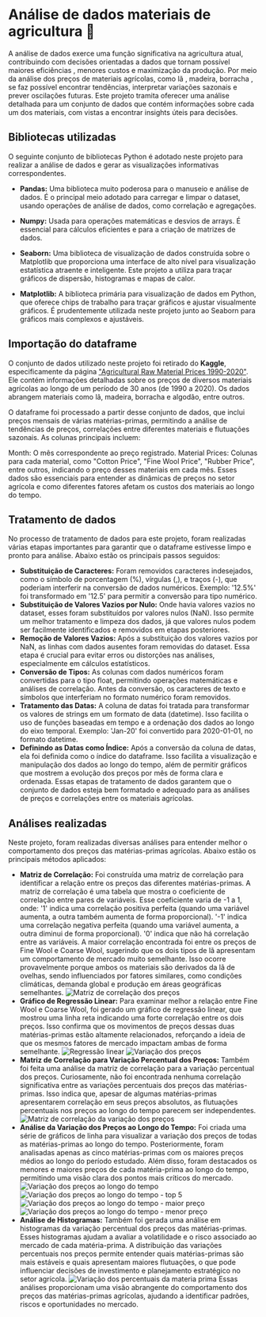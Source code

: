 # Análise de dados materiais de agricultura 🌱

A análise de dados exerce uma função significativa na agricultura atual, contribuindo com decisões orientadas a dados que tornam possível maiores eficiências , menores custos e maximização da produção. Por meio da análise dos preços de materiais agrícolas, como lã , madeira, borracha , se faz possível encontrar tendências, interpretar variações sazonais e prever oscilações futuras. Este projeto tramita oferecer uma análise detalhada para um conjunto de dados que contém informações sobre cada um dos materiais, com vistas a encontrar insights úteis para decisões. 

## Bibliotecas utilizadas

O seguinte conjunto de bibliotecas Python é adotado neste projeto para realizar a análise de dados e gerar as visualizações informativas correspondentes.

- **Pandas:** Uma biblioteca muito poderosa para o manuseio e análise de dados. É o principal meio adotado para carregar e limpar o dataset, usando operações de análise de dados, como correlação e agregações.

- **Numpy:** Usada para operações matemáticas e desvios de arrays. É essencial para cálculos eficientes e para a criação de matrizes de dados.

- **Seaborn:** Uma biblioteca de visualização de dados construída sobre o Matplotlib que proporciona uma interface de alto nível para visualização estatística atraente e inteligente. Este projeto a utiliza para traçar gráficos de dispersão, histogramas e mapas de calor.

- **Matplotlib:** A biblioteca primária para visualização de dados em Python, que oferece chips de trabalho para traçar gráficos e ajustar visualmente gráficos. É prudentemente utilizada neste projeto junto ao Seaborn para gráficos mais complexos e ajustáveis.

## Importação do dataframe

O conjunto de dados utilizado neste projeto foi retirado do **Kaggle**, especificamente da página ["Agricultural Raw Material Prices 1990-2020"](https://www.kaggle.com/datasets/kianwee/agricultural-raw-material-prices-19902020/data).
 Ele contém informações detalhadas sobre os preços de diversos materiais agrícolas ao longo de um período de 30 anos (de 1990 a 2020). Os dados abrangem materiais como lã, madeira, borracha e algodão, entre outros.

O dataframe foi processado a partir desse conjunto de dados, que inclui preços mensais de várias matérias-primas, permitindo a análise de tendências de preços, correlações entre diferentes materiais e flutuações sazonais. As colunas principais incluem:

Month: O mês correspondente ao preço registrado.
Material Prices: Colunas para cada material, como "Cotton Price", "Fine Wool Price", "Rubber Price", entre outros, indicando o preço desses materiais em cada mês.
Esses dados são essenciais para entender as dinâmicas de preços no setor agrícola e como diferentes fatores afetam os custos dos materiais ao longo do tempo.

## Tratamento de dados
No processo de tratamento de dados para este projeto, foram realizadas várias etapas importantes para garantir que o dataframe estivesse limpo e pronto para análise. Abaixo estão os principais passos seguidos:

- **Substituição de Caracteres:** Foram removidos caracteres indesejados, como o símbolo de porcentagem (%), vírgulas (,), e traços (-), que poderiam interferir na conversão de dados numéricos. Exemplo: '12.5%' foi transformado em '12.5' para permitir a conversão para tipo numérico.
- **Substituição de Valores Vazios por Nulo:** Onde havia valores vazios no dataset, esses foram substituídos por valores nulos (NaN). Isso permite um melhor tratamento e limpeza dos dados, já que valores nulos podem ser facilmente identificados e removidos em etapas posteriores.
- **Remoção de Valores Vazios:** Após a substituição dos valores vazios por NaN, as linhas com dados ausentes foram removidas do dataset. Essa etapa é crucial para evitar erros ou distorções nas análises, especialmente em cálculos estatísticos.
- **Conversão de Tipos:** As colunas com dados numéricos foram convertidas para o tipo float, permitindo operações matemáticas e análises de correlação. Antes da conversão, os caracteres de texto e símbolos que interferiam no formato numérico foram removidos.
- **Tratamento das Datas:** A coluna de datas foi tratada para transformar os valores de strings em um formato de data (datetime). Isso facilita o uso de funções baseadas em tempo e a ordenação dos dados ao longo do eixo temporal. Exemplo: 'Jan-20' foi convertido para 2020-01-01, no formato datetime.
- **Definindo as Datas como Índice:** Após a conversão da coluna de datas, ela foi definida como o índice do dataframe. Isso facilita a visualização e manipulação dos dados ao longo do tempo, além de permitir gráficos que mostrem a evolução dos preços por mês de forma clara e ordenada.
Essas etapas de tratamento de dados garantem que o conjunto de dados esteja bem formatado e adequado para as análises de preços e correlações entre os materiais agrícolas.

## Análises realizadas
Neste projeto, foram realizadas diversas análises para entender melhor o comportamento dos preços das matérias-primas agrícolas. Abaixo estão os principais métodos aplicados:

- **Matriz de Correlação:** Foi construída uma matriz de correlação para identificar a relação entre os preços das diferentes matérias-primas. A matriz de correlação é uma tabela que mostra o coeficiente de correlação entre pares de variáveis. Esse coeficiente varia de -1 a 1, onde: '1' indica uma correlação positiva perfeita (quando uma variável aumenta, a outra também aumenta de forma proporcional). '-1' indica uma correlação negativa perfeita (quando uma variável aumenta, a outra diminui de forma proporcional). '0' indica que não há correlação entre as variáveis. A maior correlação encontrada foi entre os preços de Fine Wool e Coarse Wool, sugerindo que os dois tipos de lã apresentam um comportamento de mercado muito semelhante. Isso ocorre provavelmente porque ambos os materiais são derivados da lã de ovelhas, sendo influenciados por fatores similares, como condições climáticas, demanda global e produção em áreas geográficas semelhantes.
  ![Matriz de correlação dos preços](https://i.imgur.com/Tyekoto.jpeg)
- **Gráfico de Regressão Linear:** Para examinar melhor a relação entre Fine Wool e Coarse Wool, foi gerado um gráfico de regressão linear, que mostrou uma linha reta indicando uma forte correlação entre os dois preços. Isso confirma que os movimentos de preços dessas duas matérias-primas estão altamente relacionados, reforçando a ideia de que os mesmos fatores de mercado impactam ambas de forma semelhante.
  ![Regressão linear](https://i.imgur.com/pRT34Vu.jpeg)
  ![Variação dos preços](https://i.imgur.com/Ms53f7M.jpeg)
- **Matriz de Correlação para Variação Percentual dos Preços:** Também foi feita uma análise da matriz de correlação para a variação percentual dos preços. Curiosamente, não foi encontrada nenhuma correlação significativa entre as variações percentuais dos preços das matérias-primas. Isso indica que, apesar de algumas matérias-primas apresentarem correlação em seus preços absolutos, as flutuações percentuais nos preços ao longo do tempo parecem ser independentes.
 ![Matriz de correlação da variação dos preços](https://i.imgur.com/AlyhDGm.jpeg)
- **Análise da Variação dos Preços ao Longo do Tempo:** Foi criada uma série de gráficos de linha para visualizar a variação dos preços de todas as matérias-primas ao longo do tempo. Posteriormente, foram analisadas apenas as cinco matérias-primas com os maiores preços médios ao longo do período estudado. Além disso, foram destacados os menores e maiores preços de cada matéria-prima ao longo do tempo, permitindo uma visão clara dos pontos mais críticos do mercado.
![Variação dos preços ao longo do tempo](https://i.imgur.com/BW0wpZI.jpeg)
![Variação dos preços ao longo do tempo - top 5](https://i.imgur.com/vyuyh9d.jpeg)
![Variação dos preços ao longo do tempo - maior preço](https://i.imgur.com/j6km5cV.jpeg)
![Variação dos preços ao longo do tempo - menor preço](https://i.imgur.com/Tx2a7O6.jpeg)
- **Análise de Histogramas:** Também foi gerada uma análise em histogramas da variação percentual dos preços das matérias-primas. Esses histogramas ajudam a avaliar a volatilidade e o risco associado ao mercado de cada matéria-prima. A distribuição das variações percentuais nos preços permite entender quais matérias-primas são mais estáveis e quais apresentam maiores flutuações, o que pode influenciar decisões de investimento e planejamento estratégico no setor agrícola.
![Variação dos percentuais da materia prima](https://i.imgur.com/vr1Q6ie.jpeg)
Essas análises proporcionam uma visão abrangente do comportamento dos preços das matérias-primas agrícolas, ajudando a identificar padrões, riscos e oportunidades no mercado.
